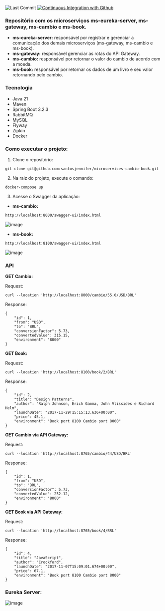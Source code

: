 ![Last Commit](https://img.shields.io/github/last-commit/santosjennifer/microservices-cambio-book)
[![Continuous Integration with Github](https://github.com/santosjennifer/microservices-cambio-book/actions/workflows/docker-publish.yml/badge.svg)](https://github.com/santosjennifer/microservices-cambio-book/actions/workflows/docker-publish.yml)

### Repositório com os microserviços ms-eureka-server, ms-gateway, ms-cambio e ms-book.

- **ms-eureka-server:** responsável por registrar e gerenciar a comunicação dos demais microserviços (ms-gateway, ms-cambio e ms-book).
- **ms-gateway:** responsável gerenciar as rotas do API Gateway.
- **ms-cambio:** responsável por retornar o valor do cambio de acordo com a moeda.
- **ms-book:** responsável por retornar os dados de um livro e seu valor retornando pelo cambio.

### Tecnologia

- Java 21
- Maven
- Spring Boot 3.2.3
- RabbitMQ
- MySQL
- Flyway
- Zipkin
- Docker

### Como executar o projeto:

1. Clone o repositório:
```
git clone git@github.com:santosjennifer/microservices-cambio-book.git
```

2. Na raiz do projeto, execute o comando:
```
docker-compose up
```

3. Acesse o Swagger da aplicação:

- **ms-cambio:**
```
http://localhost:8000/swagger-ui/index.html
```
![image](https://github.com/santosjennifer/rest-microservice/assets/90192611/c98b55b4-ad97-4410-ace5-e407cfd1b54b)

- **ms-book:**
```
http://localhost:8100/swagger-ui/index.html
```
![image](https://github.com/santosjennifer/rest-microservice/assets/90192611/b54bb04b-ccda-4752-a25d-fa9f1ef2ebcf)

### API

**GET Cambio:**

Request:
```
curl --location 'http://localhost:8000/cambio/55.0/USD/BRL'
```
Response:
```
{
    "id": 1,
    "from": "USD",
    "to": "BRL",
    "conversionFactor": 5.73,
    "convertedValue": 315.15,
    "environment": "8000"
}
```

**GET Book:**

Request:
```
curl --location 'http://localhost:8100/book/2/BRL'
```
Response:
```
{
    "id": 2,
    "title": "Design Patterns",
    "author": "Ralph Johnson, Erich Gamma, John Vlissides e Richard Helm",
    "launchDate": "2017-11-29T15:15:13.636+00:00",
    "price": 45.1,
    "environment": "Book port 8100 Cambio port 8000"
}
```
**GET Cambio via API Gateway:**

Request:
```
curl --location 'http://localhost:8765/cambio/44/USD/BRL'
```
Response:
```
{
    "id": 1,
    "from": "USD",
    "to": "BRL",
    "conversionFactor": 5.73,
    "convertedValue": 252.12,
    "environment": "8000"
}
```

**GET Book via API Gateway:**

Request:
```
curl --location 'http://localhost:8765/book/4/BRL'
```
Response:
```
{
    "id": 4,
    "title": "JavaScript",
    "author": "Crockford",
    "launchDate": "2017-11-07T15:09:01.674+00:00",
    "price": 67.1,
    "environment": "Book port 8100 Cambio port 8000"
}
```

### Eureka Server:
![image](https://github.com/santosjennifer/rest-microservice/assets/90192611/ba69625d-bcbe-4ace-b77c-9c6ed90e7e6a)
